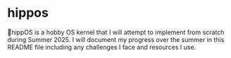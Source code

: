# hippos
🦛hippOS is a hobby OS kernel that I will attempt to implement from scratch during Summer 2025. I will document my progress over the summer in this README file including any challenges I face and resources I use.
